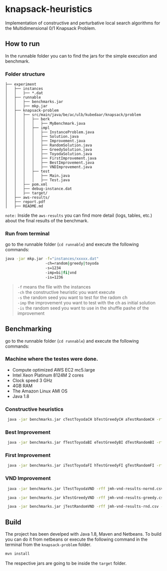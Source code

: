 # knapsack-heuristics
Implementation of constructive and perturbative local search algorithms for the Multidimensional 0/1 Knapsack Problem.

## How to run

In the runnable folder you can to find the jars for the simple execution and benchmark.

### Folder structure

```
├── experiment
│   ├── instances
│   │   ├── *.dat
│   ├── runnable
│   │   ├── benchmarks.jar
│   │   ├── mkp.jar
│   ├── knapsack-problem
│   │   ├── src/main/java/be/ac/ulb/kubedaar/knapsack/problem
│   │   │   ├── berk
│   │   │   │   ├── MyBenchmark.java
│   │   │   ├── impl
│   │   │   │   ├── InstanceProblem.java
│   │   │   │   ├── Solution.java
│   │   │   │   ├── Improvement.java
│   │   │   │   ├── RandomSolution.java
│   │   │   │   ├── GreedySolution.java
│   │   │   │   ├── ToyodaSolution.java
│   │   │   │   ├── FirstImprovement.java
│   │   │   │   ├── BestImprovement.java
│   │   │   │   ├── VNDImprovement.java
│   │   │   ├── test
│   │   │   │   ├── Main.java
│   │   │   │   ├── Test.java
│   │   ├── pom.xml
│   │   ├── debug-instance.dat
│   │   ├── target/
│   ├── aws-results/
│   ├── report.pdf
│   ├── README.md
```

`note:` Inside the `aws-results` you can find more detail (logs, tables, etc.) about the final results of the benchmark.

### Run from terminal
go to the runnable folder (`cd runnable`) and execute the following commands:
```bash
java -jar mkp.jar -f="instances/xxxxx.dat" 
                  -ch=random|greedy|toyoda 
                  -s=1234 
                  -imp=bi|fi|vnd 
                  -is=1236
 ```
> `-f` means the file with the instances  
> `-ch` the constructive heuristic you want execute  
> `-s` the random seed you want to test for the radom ch  
> `-imp` the improvement you want to test with the ch as initial solution  
> `-is`  the random seed you want to use in the shuffle pashe of the improvement  



## Benchmarking

go to the runnable folder (`cd runnable`) and execute the following commands:

### Machine where the testes were done.
- Compute optimized AWS EC2 mc5.large
- Intel Xeon Platinum 8124M 2 cores
- Clock speed 3 GHz
- 4GB RAM
- The Amazon Linux AMI OS
- Java 1.8

### Constructive heuristics
```bash
 java -jar benchmarks.jar cTestToyodaCH bTestGreedyCH aTestRandomCH -rff jmh-ch-results.csv -rf csv -wi 0 -f 0 | tee jmh-ch-results.log
 ```
### Best Improvement
```bash
 java -jar benchmarks.jar fTestToyodaBI eTestGreedyBI dTestRandomBI -rff jmh-bi-results.csv -rf csv -wi 0 -f 0 | tee jmh-bi-results.log
 ```
### First Improvement
```bash
 java -jar benchmarks.jar iTestToyodaFI hTestGreedyFI gTestRandomFI -rff jmh-fi-results.csv -rf csv -wi 0 -f 0 | tee jmh-fi-results.log
 ```
### VND Improvement
```bash
 java -jar benchmarks.jar lTestToyodaVND -rff jmh-vnd-results-nornd.csv -rf csv -wi 0 -f 0 | tee jmh-vnd-results-nornd.log
 ```
```bash
 java -jar benchmarks.jar kTestGreedyVND -rff jmh-vnd-results-greedy.csv -rf csv -wi 0 -f 0 | tee jmh-vnd-results-greedy.log
 ```
```bash
 java -jar benchmarks.jar jTestRandomVND -rff jmh-vnd-results-rnd.csv -rf csv -wi 0 -f 0 | tee jmh-vnd-results-rnd.log
 ```


## Build

The project has been develped with Java 1.8, Maven and Netbeans. To build you can do it from netbeans or execute the following command in the terminal from the `knapsack-problem` folder.
```bash
mvn install
```
The respective jars are going to be inside the `target` folder.